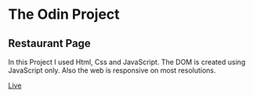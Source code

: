 # The Odin Project

## Restaurant Page

In this Project I used Html, Css and JavaScript. The DOM is created using JavaScript only.
Also the web is responsive on most resolutions. 

[Live](https://url/) 

